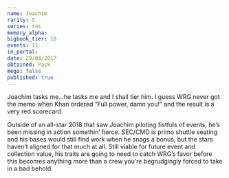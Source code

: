 ```yaml
---
name: Joachim
rarity: 5
series: tos
memory_alpha:
bigbook_tier: 10
events: 11
in_portal:
date: 29/03/2017
obtained: Pack
mega: false
published: true
---
```


Joachim tasks me...he tasks me and I shall tier him. I guess WRG never got the memo when Khan ordered “Full power, damn you!” and the result is a very red scorecard. 

Outside of an all-star 2018 that saw Joachim piloting fistfuls of events, he’s been missing in action somethin’ fierce. SEC/CMD is primo shuttle seating and his bases would still find work when he snags a bonus, but the stars haven’t aligned for that much at all. Still viable for future event and collection value, his traits are going to need to catch WRG’s favor before this becomes anything more than a crew you’re begrudgingly forced to take in a bad behold.
